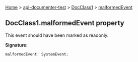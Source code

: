 [Home](./index) &gt; [api-documenter-test](./api-documenter-test.md) &gt; [DocClass1](./api-documenter-test.docclass1.md) &gt; [malformedEvent](./api-documenter-test.docclass1.malformedevent.md)

## DocClass1.malformedEvent property

This event should have been marked as readonly.

<b>Signature:</b>

```typescript
malformedEvent: SystemEvent;
```
